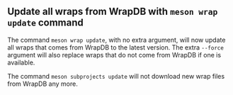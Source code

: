 ## Update all wraps from WrapDB with `meson wrap update` command

The command `meson wrap update`, with no extra argument, will now update all wraps
that comes from WrapDB to the latest version. The extra `--force` argument will
also replace wraps that do not come from WrapDB if one is available.

The command `meson subprojects update` will not download new wrap files from
WrapDB any more.
